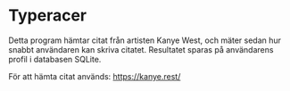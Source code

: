 # Typeracer

Detta program hämtar citat från artisten Kanye West, och mäter sedan hur snabbt användaren kan skriva citatet. Resultatet sparas på användarens profil i databasen SQLite.

För att hämta citat används: https://kanye.rest/
